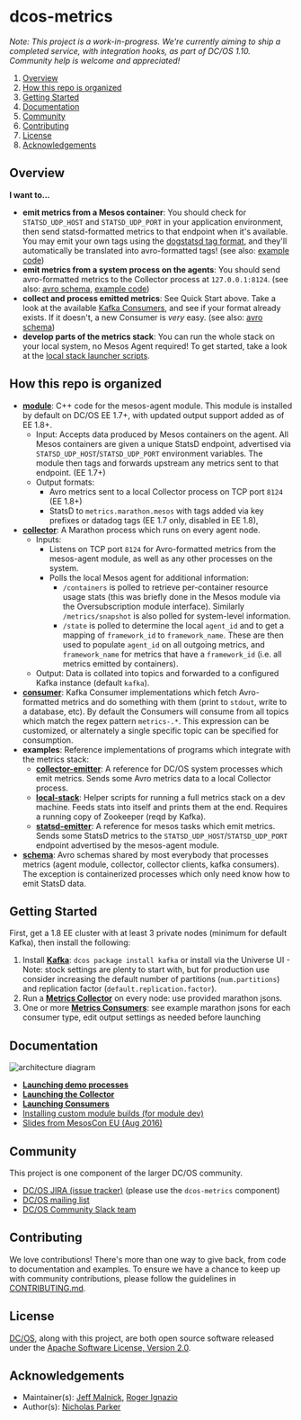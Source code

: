 # dcos-metrics

_*Note:* This project is a work-in-progress. We're currently aiming to ship a completed service,
with integration hooks, as part of DC/OS 1.10. Community help is welcome and appreciated!_

1. [Overview](#overview)
2. [How this repo is organized](#how-this-repo-is-organized)
3. [Getting Started](#getting-started)
4. [Documentation](#documentation)
5. [Community](#community)
6. [Contributing](#contributing)
7. [License](#license)
8. [Acknowledgements](#acknowledgements)

## Overview

**I want to...**
  - **emit metrics from a Mesos container**: You should check for `STATSD_UDP_HOST` and `STATSD_UDP_PORT` in your application environment, then send statsd-formatted metrics to that endpoint when it's available. You may emit your own tags using the [dogstatsd tag format](http://docs.datadoghq.com/guides/dogstatsd/#datagram-format), and they'll automatically be translated into avro-formatted tags! (see also: [example code](examples/statsd-emitter/))
  - **emit metrics from a system process on the agents**: You should send avro-formatted metrics to the Collector process at `127.0.0.1:8124`. (see also: [avro schema](schema/), [example code](examples/collector-emitter/))
  - **collect and process emitted metrics**: See Quick Start above. Take a look at the available [Kafka Consumers](consumer/), and see if your format already exists. If it doesn't, a new Consumer is *very* easy. (see also: [avro schema](schema/))
  - **develop parts of the metrics stack**: You can run the whole stack on your local system, no Mesos Agent required! To get started, take a look at the [local stack launcher scripts](examples/local-stack).

## How this repo is organized
  - **[module](module/)**: C++ code for the mesos-agent module. This module is installed by default on DC/OS EE 1.7+, with updated output support added as of EE 1.8+.
    - Input: Accepts data produced by Mesos containers on the agent. All Mesos containers are given a unique StatsD endpoint, advertised via `STATSD_UDP_HOST`/`STATSD_UDP_PORT` environment variables. The module then tags and forwards upstream any metrics sent to that endpoint. (EE 1.7+)
    - Output formats:
      - Avro metrics sent to a local Collector process on TCP port `8124` (EE 1.8+)
      - StatsD to `metrics.marathon.mesos` with tags added via key prefixes or datadog tags (EE 1.7 only, disabled in EE 1.8),
  - **[collector](collector/)**: A Marathon process which runs on every agent node.
    - Inputs:
      - Listens on TCP port `8124` for Avro-formatted metrics from the mesos-agent module, as well as any other processes on the system.
      - Polls the local Mesos agent for additional information:
        - `/containers` is polled to retrieve per-container resource usage stats (this was briefly done in the Mesos module via the Oversubscription module interface). Similarly `/metrics/snapshot` is also polled for system-level information.
        - `/state` is polled to determine the local `agent_id` and to get a mapping of `framework_id` to `framework_name`. These are then used to populate `agent_id` on all outgoing metrics, and `framework_name` for metrics that have a `framework_id` (i.e. all metrics emitted by containers).
    - Output: Data is collated into topics and forwarded to a configured Kafka instance (default `kafka`).
  - **[consumer](consumer/)**: Kafka Consumer implementations which fetch Avro-formatted metrics and do something with them (print to `stdout`, write to a database, etc). By default the Consumers will consume from all topics which match the regex pattern `metrics-.*`. This expression can be customized, or alternately a single specific topic can be specified for consumption.
  - **examples**: Reference implementations of programs which integrate with the metrics stack:
    - **[collector-emitter](examples/collector-emitter/)**: A reference for DC/OS system processes which emit metrics. Sends some Avro metrics data to a local Collector process.
    - **[local-stack](examples/local-stack/)**: Helper scripts for running a full metrics stack on a dev machine. Feeds stats into itself and prints them at the end. Requires a running copy of Zookeeper (reqd by Kafka).
    - **[statsd-emitter](examples/statsd-emitter/)**: A reference for mesos tasks which emit metrics. Sends some StatsD metrics to the `STATSD_UDP_HOST`/`STATSD_UDP_PORT` endpoint advertised by the mesos-agent module.
  - **[schema](schema/)**: Avro schemas shared by most everybody that processes metrics (agent module, collector, collector clients, kafka consumers). The exception is containerized processes which only need know how to emit StatsD data.

## Getting Started
First, get a 1.8 EE cluster with at least 3 private nodes (minimum for default Kafka), then install the following:

  1. Install [**Kafka**](http://github.com/mesosphere/kafka-private/README.md): `dcos package install kafka` or install via the Universe UI
    - Note: stock settings are plenty to start with, but for production use consider increasing the default number of partitions (`num.partitions`) and replication factor (`default.replication.factor`).
  2. Run a [**Metrics Collector**](collector/README.md#deployment-to-a-cluster) on every node: use provided marathon jsons.
  3. One or more [**Metrics Consumers**](consumer/): see example marathon jsons for each consumer type, edit output settings as needed before launching

## Documentation
![architecture diagram](https://www.lucidchart.com/publicSegments/view/830f4c23-b2f9-4db3-9954-a947f395eae5/image.png)

  - **[Launching demo processes](DEMO.md)**
  - **[Launching the Collector](collector/README.md)**
  - **[Launching Consumers](consumer/README.md)**
  - [Installing custom module builds (for module dev)](module/README.md)
  - [Slides from MesosCon EU (Aug 2016)](http://schd.ws/hosted_files/mesosconeu2016/e7/Metrics%20on%20DC-OS%20Enterprise%20%28Mesoscon%29.pdf)

## Community
This project is one component of the larger DC/OS community.
  * [DC/OS JIRA (issue tracker)][dcos-jira] (please use the `dcos-metrics` component)
  * [DC/OS mailing list][dcos-mailing-list]
  * [DC/OS Community Slack team][dcos-slack]

## Contributing
We love contributions! There's more than one way to give back, from code to documentation
and examples. To ensure we have a chance to keep up with community contributions, please
follow the guidelines in [CONTRIBUTING.md](CONTRIBUTING.md).

## License
[DC/OS][github-dcos], along with this project, are both open source software released under
the [Apache Software License, Version 2.0](LICENSE).

## Acknowledgements
  * Maintainer(s): [Jeff Malnick][github-malnick], [Roger Ignazio][github-rji]
  * Author(s): [Nicholas Parker][github-nickbp]

[dcos-jira]: https://dcosjira.atlassian.net
[dcos-mailing-list]: https://groups.google.com/a/dcos.io/forum/#!forum/users
[dcos-slack]: https://dcos-community.slack.com
[github-dcos]: https://github.com/dcos/dcos
[github-malnick]: https://github.com/malnick
[github-nickbp]: https://github.com/nickbp
[github-rji]: https://github.com/rji